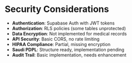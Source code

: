 # Security Considerations

- **Authentication**: Supabase Auth with JWT tokens
- **Authorization**: RLS policies (some tables unprotected)
- **Data Encryption**: Not implemented for medical records
- **API Security**: Basic CORS, no rate limiting
- **HIPAA Compliance**: Partial, missing encryption
- **Saudi PDPL**: Structure ready, implementation pending
- **Audit Trail**: Basic implementation, needs enhancement
